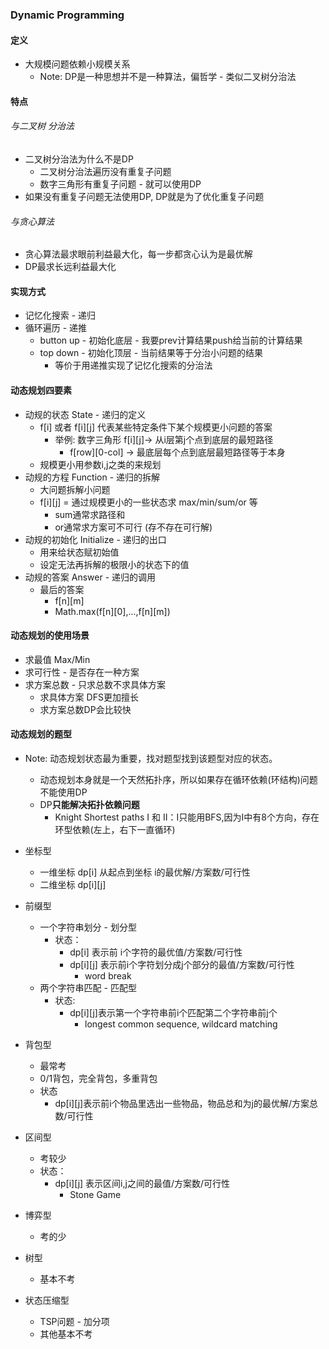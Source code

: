 ### Dynamic Programming
#### 定义
- 大规模问题依赖小规模关系
    - Note: DP是一种思想并不是一种算法，偏哲学 - 类似二叉树分治法

#### 特点
###### 与二叉树 分治法
- 二叉树分治法为什么不是DP
    - 二叉树分治法遍历没有重复子问题
    - 数字三角形有重复子问题 - 就可以使用DP
- 如果没有重复子问题无法使用DP, DP就是为了优化重复子问题

###### 与贪心算法
- 贪心算法最求眼前利益最大化，每一步都贪心认为是最优解
- DP最求长远利益最大化

#### 实现方式
- 记忆化搜索 - 递归
- 循环遍历 - 递推
    - button up - 初始化底层 - 我要prev计算结果push给当前的计算结果
    - top down - 初始化顶层 - 当前结果等于分治小问题的结果
        - 等价于用递推实现了记忆化搜索的分治法
    
#### 动态规划四要素
- 动规的状态 State - 递归的定义
    - f[i] 或者 f[i][j] 代表某些特定条件下某个规模更小问题的答案
        - 举例: 数字三角形 f[i][j]-> 从i层第j个点到底层的最短路径
            - f[row][0-col] -> 最底层每个点到底层最短路径等于本身
    - 规模更小用参数i,j之类的来规划
- 动规的方程 Function - 递归的拆解
    - 大问题拆解小问题
    - f[i][j] = 通过规模更小的一些状态求 max/min/sum/or 等
        - sum通常求路径和
        - or通常求方案可不可行 (存不存在可行解)
- 动规的初始化 Initialize - 递归的出口
    - 用来给状态赋初始值
    - 设定无法再拆解的极限小的状态下的值
- 动规的答案 Answer - 递归的调用
    - 最后的答案
        - f[n][m]
        - Math.max(f[n][0],...,f[n][m])
        
#### 动态规划的使用场景
- 求最值 Max/Min
- 求可行性 - 是否存在一种方案
- 求方案总数 - 只求总数不求具体方案
    - 求具体方案 DFS更加擅长
    - 求方案总数DP会比较快

#### 动态规划的题型
- Note: 动态规划状态最为重要，找对题型找到该题型对应的状态。
    - 动态规划本身就是一个天然拓扑序，所以如果存在循环依赖(环结构)问题不能使用DP
    - DP**只能解决拓扑依赖问题** 
        - Knight Shortest paths I 和 II：I只能用BFS,因为I中有8个方向，存在环型依赖(左上，右下一直循环)
- 坐标型
    - 一维坐标 dp[i] 从起点到坐标 i的最优解/方案数/可行性
    - 二维坐标 dp[i][j]
- 前缀型
    - 一个字符串划分 - 划分型
        - 状态：
            - dp[i] 表示前 i个字符的最优值/方案数/可行性
            - dp[i][j] 表示前i个字符划分成j个部分的最值/方案数/可行性
                - word break
    - 两个字符串匹配 - 匹配型
        - 状态: 
            - dp[i][j]表示第一个字符串前i个匹配第二个字符串前j个
                - longest common sequence, wildcard matching  
- 背包型
    - 最常考
    - 0/1背包，完全背包，多重背包
    - 状态
        - dp[i][j]表示前i个物品里选出一些物品，物品总和为j的最优解/方案总数/可行性
    
- 区间型
    - 考较少
    - 状态：
      - dp[i][j] 表示区间i,j之间的最值/方案数/可行性
        - Stone Game
- 博弈型
    - 考的少
- 树型
    - 基本不考
- 状态压缩型
    - TSP问题 - 加分项
    - 其他基本不考




